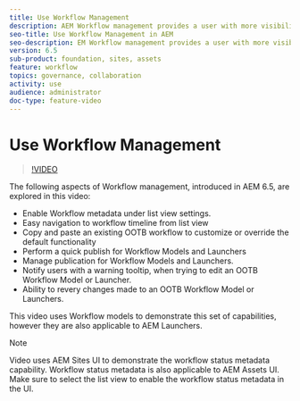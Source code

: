 ```yaml
---
title: Use Workflow Management
description: AEM Workflow management provides a user with more visibility over content under workflow, and allows for easier management of Workflow model definitions. 
seo-title: Use Workflow Management in AEM
seo-description: EM Workflow management provides a user with more visibility over content under workflow, and allows for easier management of Workflow model definitions.
version: 6.5
sub-product: foundation, sites, assets
feature: workflow
topics: governance, collaboration
activity: use
audience: administrator
doc-type: feature-video
---
```

 
# Use Workflow Management
 
 >[!VIDEO](https://video.tv.adobe.com/v/27848/?quality=12)

The following aspects of Workflow management, introduced in AEM 6.5, are explored in this video:

+ Enable Workflow metadata under list view settings.
+ Easy navigation to workflow timeline from list view
+ Copy and paste an existing OOTB workflow to customize or override the default functionality
+ Perform a quick publish for Workflow Models and Launchers
+ Manage publication for Workflow Models and Launchers.
+ Notify users with a warning tooltip,  when trying to edit an OOTB Workflow Model or Launcher.
+ Ability to revery changes made to an OOTB Workflow Model or Launchers.

This video uses Workflow models to demonstrate this set of capabilities, however they are also applicable to AEM Launchers.


 >[!NOTE]
 >
 > Video uses AEM Sites UI to demonstrate the workflow status metadata capability. Workflow status metadata is also applicable to AEM Assets UI. Make sure to select the list view to enable the workflow status metadata in the UI.
